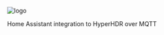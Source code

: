 ![logo](https://github.com/xZetsubou/hass-HyperHDR-MQTT/assets/46300268/5e1efeef-141e-4003-b38b-6791eda549c1)

Home Assistant integration to HyperHDR over MQTT

